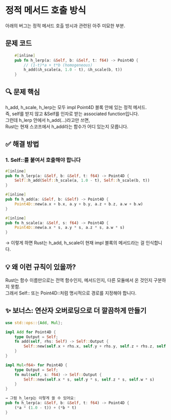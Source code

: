 # 정적 메서드 호출 방식

아래의 버그는 정적 메서드 호출 방시과 관련된 아주 미묘한 부분.

## 문제 코드
```rust
    #[inline]
    pub fn h_lerp(a: &Self, b: &Self, t: f64) -> Point4D {
        // (1-t)*a + t*b (homogeneous)
        h_add(&h_scale(a, 1.0 - t), &h_scale(b, t))
    }
```

## 🔍 문제 핵심
h_add, h_scale, h_lerp는 모두 impl Point4D 블록 안에 있는 정적 메서드.  
즉, self를 받지 않고 &Self를 인자로 받는 associated function입니다.  
그런데 h_lerp 안에서 h_add(...)라고만 쓰면,  
Rust는 현재 스코프에서 h_add라는 함수가 어디 있는지 모릅니다.  

## ✅ 해결 방법
### 1. Self::를 붙여서 호출해야 합니다
```rust
#[inline]
pub fn h_lerp(a: &Self, b: &Self, t: f64) -> Point4D {
    Self::h_add(Self::h_scale(a, 1.0 - t), Self::h_scale(b, t))
}

#[inline]
pub fn h_add(a: &Self, b: &Self) -> Point4D {
    Point4D::new(a.x + b.x, a.y + b.y, a.z + b.z, a.w + b.w)
}

#[inline]
pub fn h_scale(a: &Self, s: f64) -> Point4D {
    Point4D::new(a.x * s, a.y * s, a.z * s, a.w * s)
}
```

→ 이렇게 하면 Rust는 h_add, h_scale이 현재 impl 블록의 메서드라는 걸 인식합니다.

## 💡 왜 이런 규칙이 있을까?
Rust는 함수 이름만으로는 전역 함수인지, 메서드인지, 다른 모듈에서 온 것인지 구분하지 못함.  
그래서 Self:: 또는 Point4D::처럼 명시적으로 경로를 지정해야 합니다.

## ✨ 보너스: 연산자 오버로딩으로 더 깔끔하게 만들기
```rust
use std::ops::{Add, Mul};

impl Add for Point4D {
    type Output = Self;
    fn add(self, rhs: Self) -> Self::Output {
        Self::new(self.x + rhs.x, self.y + rhs.y, self.z + rhs.z, self.w + rhs.w)
    }
}

impl Mul<f64> for Point4D {
    type Output = Self;
    fn mul(self, s: f64) -> Self::Output {
        Self::new(self.x * s, self.y * s, self.z * s, self.w * s)
    }
}

→ 그럼 h_lerp는 이렇게 쓸 수 있어요:
pub fn h_lerp(a: &Self, b: &Self, t: f64) -> Point4D {
    (*a * (1.0 - t)) + (*b * t)
}
```



